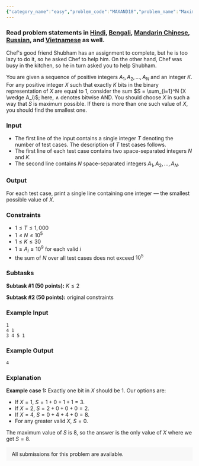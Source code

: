 ```yaml
---
{"category_name":"easy","problem_code":"MAXAND18","problem_name":"Maximum AND","problemComponents":{"constraints":"","constraintsState":false,"subtasks":"","subtasksState":false,"inputFormat":"","inputFormatState":false,"outputFormat":"","outputFormatState":false,"sampleTestCases":{"0":{"id":1,"input":"1\r\n4 1\r\n3 4 5 1","output":4,"explanation":"**Example case 1:** Exactly one bit in $X$ should be $1$. Our options are:\r\n- If $X = 1$, $S = 1+0+1+1 = 3$.\r\n- If $X = 2$, $S = 2+0+0+0 = 2$.\r\n- If $X = 4$, $S = 0+4+4+0 = 8$.\r\n- For any greater valid $X$, $S = 0$.\r\n\r\nThe maximum value of $S$ is $8$, so the answer is the only value of $X$ where we get $S = 8$.","isDeleted":false}}},"video_editorial_url":"","languages_supported":{"0":"CPP14","1":"C","2":"JAVA","3":"PYTH 3.6","4":"CPP17","5":"PYTH","6":"PYP3","7":"CS2","8":"ADA","9":"PYPY","10":"TEXT","11":"PAS fpc","12":"NODEJS","13":"RUBY","14":"PHP","15":"GO","16":"HASK","17":"TCL","18":"PERL","19":"SCALA","20":"LUA","21":"kotlin","22":"BASH","23":"JS","24":"LISP sbcl","25":"rust","26":"PAS gpc","27":"BF","28":"CLOJ","29":"R","30":"D","31":"CAML","32":"FORT","33":"ASM","34":"swift","35":"FS","36":"WSPC","37":"LISP clisp","38":"SQL","39":"SCM guile","40":"PERL6","41":"ERL","42":"CLPS","43":"ICK","44":"NICE","45":"PRLG","46":"ICON","47":"COB","48":"SCM chicken","49":"PIKE","50":"SCM qobi","51":"ST","52":"SQLQ","53":"NEM"},"max_timelimit":1,"source_sizelimit":50000,"problem_author":"dean_student","problem_tester":null,"date_added":"18-04-2020","tags":{"0":"dean_student","1":"greedy","2":"ltime85","3":"simple","4":"taran_1407"},"problem_difficulty_level":"Simple","best_tag":"","editorial_url":"https://discuss.codechef.com/problems/MAXAND18","time":{"view_start_date":1593277202,"submit_start_date":1593277202,"visible_start_date":1593277202,"end_date":1735669800},"is_direct_submittable":false,"problemDiscussURL":"https://discuss.codechef.com/search?q=MAXAND18","is_proctored":false,"visitedContests":{},"layout":"problem"}
---
```

### Read problem statements in [Hindi](https://www.codechef.com/download/translated/LTIME85/hindi/MAXAND18.pdf), [Bengali](https://www.codechef.com/download/translated/LTIME85/bengali/MAXAND18.pdf), [Mandarin Chinese](https://www.codechef.com/download/translated/LTIME85/mandarin/MAXAND18.pdf), [Russian](https://www.codechef.com/download/translated/LTIME85/russian/MAXAND18.pdf), and [Vietnamese](https://www.codechef.com/download/translated/LTIME85/vietnamese/MAXAND18.pdf) as well.

Chef's good friend Shubham has an assignment to complete, but he is too lazy to do it, so he asked Chef to help him. On the other hand, Chef was busy in the kitchen, so he in turn asked you to help Shubham.

You are given a sequence of positive integers $A_1, A_2, \ldots, A_N$ and an integer $K$. For any positive integer $X$ such that exactly $K$ bits in the binary representation of $X$ are equal to $1$, consider the sum $S = \sum_{i=1}^N (X \wedge A_i)$; here, $\wedge$ denotes bitwise AND. You should choose $X$ in such a way that $S$ is maximum possible. If there is more than one such value of $X$, you should find the smallest one.

### Input
- The first line of the input contains a single integer $T$ denoting the number of test cases. The description of $T$ test cases follows.
- The first line of each test case contains two space-separated integers $N$ and $K$.
- The second line contains $N$ space-separated integers $A_1, A_2, \ldots, A_N$.

### Output
For each test case, print a single line containing one integer ― the smallest possible value of $X$.

### Constraints
- $1 \le T \le 1,000$
- $1 \le N \le 10^5$
- $1 \le K \le 30$
- $1 \le A_i \le 10^9$ for each valid $i$
- the sum of $N$ over all test cases does not exceed $10^5$

### Subtasks
**Subtask #1 (50 points):** $K \le 2$

**Subtask #2 (50 points):** original constraints

### Example Input
```
1
4 1
3 4 5 1
```

### Example Output
```
4
```

### Explanation
**Example case 1:** Exactly one bit in $X$ should be $1$. Our options are:
- If $X = 1$, $S = 1+0+1+1 = 3$.
- If $X = 2$, $S = 2+0+0+0 = 2$.
- If $X = 4$, $S = 0+4+4+0 = 8$.
- For any greater valid $X$, $S = 0$.

The maximum value of $S$ is $8$, so the answer is the only value of $X$ where we get $S = 8$.

<aside style='background: #f8f8f8;padding: 10px 15px;'><div>All submissions for this problem are available.</div></aside>